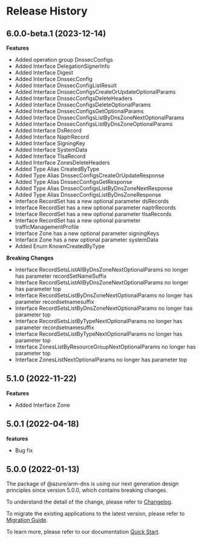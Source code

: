 # Release History
    
## 6.0.0-beta.1 (2023-12-14)
    
**Features**

  - Added operation group DnssecConfigs
  - Added Interface DelegationSignerInfo
  - Added Interface Digest
  - Added Interface DnssecConfig
  - Added Interface DnssecConfigListResult
  - Added Interface DnssecConfigsCreateOrUpdateOptionalParams
  - Added Interface DnssecConfigsDeleteHeaders
  - Added Interface DnssecConfigsDeleteOptionalParams
  - Added Interface DnssecConfigsGetOptionalParams
  - Added Interface DnssecConfigsListByDnsZoneNextOptionalParams
  - Added Interface DnssecConfigsListByDnsZoneOptionalParams
  - Added Interface DsRecord
  - Added Interface NaptrRecord
  - Added Interface SigningKey
  - Added Interface SystemData
  - Added Interface TlsaRecord
  - Added Interface ZonesDeleteHeaders
  - Added Type Alias CreatedByType
  - Added Type Alias DnssecConfigsCreateOrUpdateResponse
  - Added Type Alias DnssecConfigsGetResponse
  - Added Type Alias DnssecConfigsListByDnsZoneNextResponse
  - Added Type Alias DnssecConfigsListByDnsZoneResponse
  - Interface RecordSet has a new optional parameter dsRecords
  - Interface RecordSet has a new optional parameter naptrRecords
  - Interface RecordSet has a new optional parameter tlsaRecords
  - Interface RecordSet has a new optional parameter trafficManagementProfile
  - Interface Zone has a new optional parameter signingKeys
  - Interface Zone has a new optional parameter systemData
  - Added Enum KnownCreatedByType

**Breaking Changes**

  - Interface RecordSetsListAllByDnsZoneNextOptionalParams no longer has parameter recordSetNameSuffix
  - Interface RecordSetsListAllByDnsZoneNextOptionalParams no longer has parameter top
  - Interface RecordSetsListByDnsZoneNextOptionalParams no longer has parameter recordsetnamesuffix
  - Interface RecordSetsListByDnsZoneNextOptionalParams no longer has parameter top
  - Interface RecordSetsListByTypeNextOptionalParams no longer has parameter recordsetnamesuffix
  - Interface RecordSetsListByTypeNextOptionalParams no longer has parameter top
  - Interface ZonesListByResourceGroupNextOptionalParams no longer has parameter top
  - Interface ZonesListNextOptionalParams no longer has parameter top
    
    
## 5.1.0 (2022-11-22)
    
**Features**

  - Added Interface Zone
    
## 5.0.1 (2022-04-18)

**features**

  - Bug fix

## 5.0.0 (2022-01-13)

The package of @azure/arm-dns is using our next generation design principles since version 5.0.0, which contains breaking changes.

To understand the detail of the change, please refer to [Changelog](https://aka.ms/js-track2-changelog).

To migrate the existing applications to the latest version, please refer to [Migration Guide](https://aka.ms/js-track2-migration-guide).

To learn more, please refer to our documentation [Quick Start](https://aka.ms/js-track2-quickstart).
